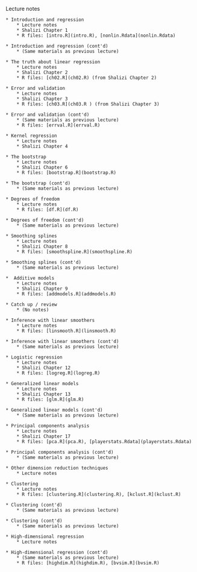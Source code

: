 Lecture notes

    * Introduction and regression
        * Lecture notes
        * Shalizi Chapter 1
        * R files: [intro.R](intro.R), [nonlin.Rdata](nonlin.Rdata) 

    * Introduction and regression (cont'd)
        * (Same materials as previous lecture) 

    * The truth about linear regression
        * Lecture notes
        * Shalizi Chapter 2
        * R files: [ch02.R](ch02.R) (from Shalizi Chapter 2)

    * Error and validation
        * Lecture notes
        * Shalizi Chapter 3
        * R files: [ch03.R](ch03.R ) (from Shalizi Chapter 3)

    * Error and validation (cont'd)
        * (Same materials as previous lecture)
        * R files: [errval.R](errval.R) 

    * Kernel regression
        * Lecture notes
        * Shalizi Chapter 4 

    * The bootstrap
        * Lecture notes
        * Shalizi Chapter 6
        * R files: [bootstrap.R](bootstrap.R) 

    * The bootstrap (cont'd)
        * (Same materials as previous lecture) 

    * Degrees of freedom
        * Lecture notes
        * R files: [df.R](df.R) 

    * Degrees of freedom (cont'd)
        * (Same materials as previous lecture) 

    * Smoothing splines
        * Lecture notes
        * Shalizi Chapter 8
        * R files: [smoothspline.R](smoothspline.R) 

    * Smoothing splines (cont'd)
        * (Same materials as previous lecture) 

    *  Additive models
        * Lecture notes
        * Shalizi Chapter 9
        * R files: [addmodels.R](addmodels.R) 

    * Catch up / review
        * (No notes) 

    * Inference with linear smoothers
        * Lecture notes
        * R files: [linsmooth.R](linsmooth.R) 

    * Inference with linear smoothers (cont'd)
        * (Same materials as previous lecture) 

    * Logistic regression
        * Lecture notes
        * Shalizi Chapter 12
        * R files: [logreg.R](logreg.R) 

    * Generalized linear models
        * Lecture notes
        * Shalizi Chapter 13
        * R files: [glm.R](glm.R) 

    * Generalized linear models (cont'd)
        * (Same materials as previous lecture) 

    * Principal components analysis
        * Lecture notes
        * Shalizi Chapter 17
        * R files: [pca.R](pca.R), [playerstats.Rdata](playerstats.Rdata) 

    * Principal components analysis (cont'd)
        * (Same materials as previous lecture) 

    * Other dimension reduction techniques
        * Lecture notes 

    * Clustering
        * Lecture notes
        * R files: [clustering.R](clustering.R), [kclust.R](kclust.R) 

    * Clustering (cont'd)
        * (Same materials as previous lecture) 

    * Clustering (cont'd)
        * (Same materials as previous lecture) 

    * High-dimensional regression
        * Lecture notes 

    * High-dimensional regression (cont'd)
        * (Same materials as previous lecture)
        * R files: [highdim.R](highdim.R), [bvsim.R](bvsim.R) 
